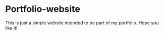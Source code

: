 # Portfolio-website

This is just a simple website intended to be part of my portfolio.
Hope you like it!
